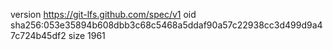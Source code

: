 version https://git-lfs.github.com/spec/v1
oid sha256:053e35894b608dbb3c68c5468a5ddaf90a57c22938cc3d499d9a47c724b45df2
size 1961
